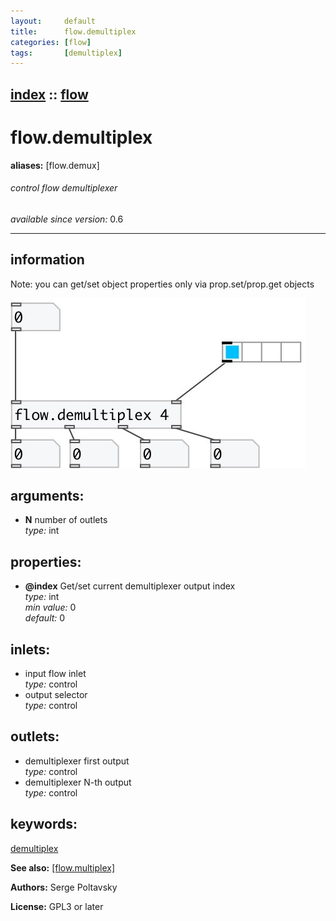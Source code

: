 ```yaml
---
layout:     default
title:      flow.demultiplex
categories: [flow]
tags:       [demultiplex]
---
```

[index](index.html) :: [flow](category_flow.html)
---

# flow.demultiplex
**aliases:** [flow.demux]


###### control flow demultiplexer

*available since version:* 0.6

---


## information
Note: you can get/set object properties only via prop.set/prop.get objects


[![example](../examples/img/flow.demultiplex.jpg)](../examples/pd/flow.demultiplex.pd)



## arguments:

* **N**
number of outlets<br>
_type:_ int<br>





## properties:

* **@index** 
Get/set current demultiplexer output index<br>
_type:_ int<br>
_min value:_ 0<br>
_default:_ 0<br>



## inlets:

* input flow inlet<br>
_type:_ control
* output selector<br>
_type:_ control



## outlets:

* demultiplexer first output<br>
_type:_ control
* demultiplexer N-th output<br>
_type:_ control



## keywords:

[demultiplex](keywords/demultiplex.html)



**See also:**
[\[flow.multiplex\]](flow.multiplex.html)




**Authors:** Serge Poltavsky




**License:** GPL3 or later





